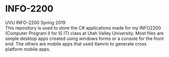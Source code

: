 # INFO-2200
UVU INFO-2200 Spring 2019  
This repository is used to store the C# applications made for my INFO2200 (Computer Program II for IS IT) class at Utah Valley University. 
Most files are simple desktop apps created using windows forms or a console for the front end. The others are mobile apps that used Xamrin to generate cross platform mobile apps. 
